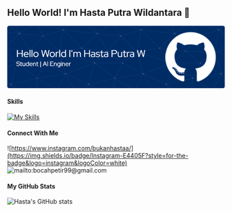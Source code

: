 ## Hello World! I'm Hasta Putra Wildantara 👋
![Hasta](img/github-header-image%20(6).png)

#### Skills
[![My Skills](https://skillicons.dev/icons?i=python,c)](https://skillicons.dev)

#### Connect With Me
![https://www.instagram.com/bukanhastaa/](https://img.shields.io/badge/Instagram-E4405F?style=for-the-badge&logo=instagram&logoColor=white)
![mailto:bocahpetir99@gmail.com](https://img.shields.io/badge/Gmail-D14836?style=for-the-badge&logo=gmail&logoColor=whitee)

#### My GitHub Stats
![Hasta's GitHub stats](https://github-readme-stats.vercel.app/api?username=hastaputrawildantara&show_icons=true&theme=algolia)